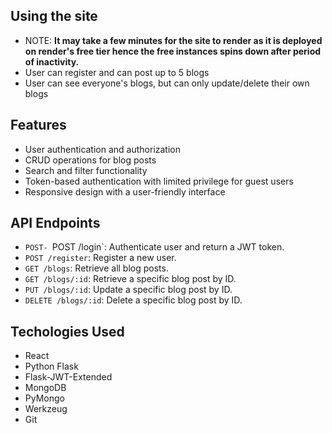 
## Using the site
- NOTE:
**It may take a few minutes for the site to render as it is deployed on render's free tier
     hence the free instances spins down after period of inactivity.**
- User can register and can post up to 5 blogs
- User can see everyone's blogs, but can only update/delete their own blogs



## Features
- User authentication and authorization
- CRUD operations for blog posts
- Search and filter functionality
- Token-based authentication with limited privilege for guest users
- Responsive design with a user-friendly interface


## API Endpoints
- `POST- `POST /login`: Authenticate user and return a JWT token.
- `POST /register`: Register a new user.
- `GET /blogs`: Retrieve all blog posts.
- `GET /blogs/:id`: Retrieve a specific blog post by ID.
- `PUT /blogs/:id`: Update a specific blog post by ID.
- `DELETE /blogs/:id`: Delete a specific blog post by ID.

## Techologies Used
- React
- Python Flask
- Flask-JWT-Extended
- MongoDB
- PyMongo
- Werkzeug
- Git

